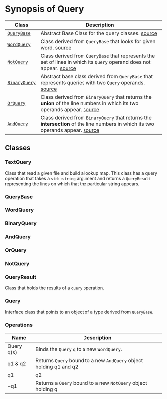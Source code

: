 # Synopsis of Query


| Class | Description |
|---|---|
| [```QueryBase```](https://github.com/ericdeansanchez/QueryCpp/new/master#queryresult) | Abstract Base Class for the query classes. [source](https://github.com/ericdeansanchez/QueryCpp/blob/dd77e519c986abebc67a100c64d2898a12d35476/Query.cpp#L129) |
|[```WordQuery```](https://github.com/ericdeansanchez/QueryCpp/new/master#wordquery) | Class derived from ```QueryBase``` that looks for given word. [source](https://github.com/ericdeansanchez/QueryCpp/blob/dd77e519c986abebc67a100c64d2898a12d35476/Query.cpp#L145)|
| [```NotQuery```](https://github.com/ericdeansanchez/QueryCpp/new/master#notquery)| Class derived from ```QueryBase``` that represents the set of lines in which its ```Query``` operand does not appear. [source](https://github.com/ericdeansanchez/QueryCpp/blob/dd77e519c986abebc67a100c64d2898a12d35476/Query.cpp#L270) |
| [```BinaryQuery```](https://github.com/ericdeansanchez/QueryCpp/new/master#binaryquery) | Abstract base class derived from ```QueryBase``` that represents queries with two ```Query``` operands. [source](https://github.com/ericdeansanchez/QueryCpp/blob/dd77e519c986abebc67a100c64d2898a12d35476/Query.cpp#L194)|
|[```OrQuery```](https://github.com/ericdeansanchez/QueryCpp/new/master#orquery) | Class derived from ```BinaryQuery``` that returns the **union** of the line numbers in which its two operands appear. [source](https://github.com/ericdeansanchez/QueryCpp/blob/dd77e519c986abebc67a100c64d2898a12d35476/Query.cpp#L246) |
|[```AndQuery```](https://github.com/ericdeansanchez/QueryCpp/new/master#andquery) | Class derived from ```BinaryQuery``` that returns the **intersection** of the line numbers in which its two operands appear. [source](https://github.com/ericdeansanchez/QueryCpp/blob/dd77e519c986abebc67a100c64d2898a12d35476/Query.cpp#L218) |

## Classes

### TextQuery

Class that read a given file and build a lookup map. This class has a query operation that takes
a ```std::string``` argument and returns a ```QueryResult``` representing the lines on which that
the particular string appears.

### QueryBase

### WordQuery

### BinaryQuery

### AndQuery

### OrQuery

### NotQuery

### QueryResult

Class that holds the results of a ```query``` operation.

### Query

Interface class that points to an object of a type derived from ```QueryBase```.

### Operations

| Name | Description |
|------|-------------|
| Query q(s) | Binds the ```Query``` ```q``` to a new ```WordQuery```.|
| q1 & q2 | Returns ```Query``` bound to a new ```AndQuery``` object holding q1 and q2 |
| q1 | q2 | Returns ```Query``` bound to a new ```OrQuery``` object holding q1 or q2 |
| ~q1 | Returns a ```Query``` bound to a new ```NotQuery``` object holding q |
